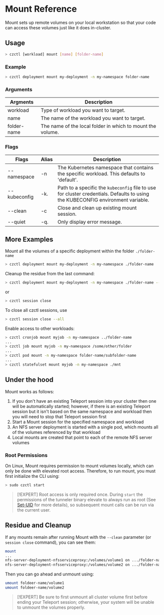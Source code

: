 # Mount Reference

Mount sets up remote volumes on your local workstation so that your code can access these volumes just like it does in-cluster.

## Usage

```bash
> czctl [workload] mount [name] [folder-name]
```

### Example

```bash
> czctl deployment mount my-deployment -n my-namespace folder-name
```

### Arguments

| Argments    | Description
| --------    | -----------
| workload    | Type of workload you want to target.
| name        | The name of the workload you want to target.
| folder-name | The name of the local folder in which to mount the volume.

### Flags

| Flags        | Alias | Description
| ------------ | ----- | -----------
| --namespace  | -n    | The Kubernetes namespace that contains the specific workload. This defaults to 'default'.
| --kubeconfig | -k.   | Path to a specific the `kubeconfig` file to use for cluster credentials. Defaults to using the KUBECONFIG environment variable.
| --clean      | -c    | Close and clean up existing mount session.
| --quiet      | -q.   | Only display error message.

## More Examples

Mount all the volumes of a specific deployment within the folder `./folder-name`
```bash
> czctl deployment mount my-deployment -n my-namespace ./folder-name
```
Cleanup the residue from the last command:
```bash
> czctl deployment mount my-deployment -n my-namespace ./folder-name --clean
```
or
```bash
> czctl session close
```
To close all czctl sessions, use
```bash
> czctl session close --all
```
Enable access to other workloads:
```bash
> czctl cronjob mount myjob -n my-namespace ../folder-name
...
> czctl job mount myjob -n my-namespace /some/other/folder
...
> czctl pod mount -n my-namespace folder-name/subfolder-name
...
> czctl statefulset mount myjob -n my-namespace ./mnt
```
## Under the hood

Mount works as follows:

1. If you don't have an existing Teleport session into your cluster then one will be automatically started; however, if there is an existing Teleport session but it isn't based on the same namespace and workload then you will need to stop that Teleport session first
1. Start a Mount session for the specified namespace and workload
1. An NFS server deployment is started with a single pod, which mounts all of the volumes referenced by that workload
1. Local mounts are created that point to each of the remote NFS server volumes

### Root Permissions

On Linux, Mount requires permission to mount volumes locally, which can only be done with elevated root access. Therefore, to run mount, you must first initialize the CLI using:

```bash
> sudo czctl start
```

> [!EXPERT]
> Root access is only required once. During `start` the permissions of the tunneler binary elevate to always run as root (See [Set-UID](https://en.wikipedia.org/wiki/Setuid) for more details), so subsequent mount calls can be run via the current user.

## Residue and Cleanup

If any mounts remain after running Mount with the `--clean` parameter (or `session close` command), you can see them:
```bash
mount
...
nfs-server-deployment-nfsserviceproxy:/volumes/volume1 on .../folder-name/volume1 (nfs)
nfs-server-deployment-nfsserviceproxy:/volumes/volume2 on .../folder-name/volume2 (nfs)
```

Then you can go ahead and unmount using:
```bash
umount foldeer-name/volume1
umount foldeer-name/volume2
```

> [!EXPERT]
> Be sure to first unmount all cluster volume first before ending your Teleport session; otherwise, your system will be unable to unmount the volumes properly.
